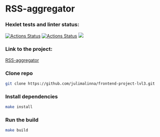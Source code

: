 # RSS-aggregator
### Hexlet tests and linter status:
[![Actions Status](https://github.com/julimalinna/frontend-project-lvl3/workflows/hexlet-check/badge.svg)](https://github.com/julimalinna/frontend-project-lvl3/actions)
[![Actions Status](https://github.com/julimalinna/frontend-project-lvl3/workflows/Super-Linter/badge.svg)](https://github.com/julimalinna/frontend-project-lvl3/actions)
<a href="https://codeclimate.com/github/julimalinna/frontend-project-lvl3/maintainability"><img src="https://api.codeclimate.com/v1/badges/3d2f76cff348fb38e787/maintainability" /></a>

### Link to the project:
[RSS-aggregator](https://frontend-project-lvl3-julimalinna.vercel.app)

### Clone repo
```sh
git clone https://github.com/julimalinna/frontend-project-lvl3.git
```
### Install dependencies
```sh
make install
```

### Run the build
```sh
make build
```
